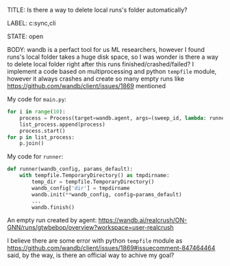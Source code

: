 TITLE:
Is there a way to delete local runs's folder automatically?

LABEL:
c:sync,cli

STATE:
open

BODY:
wandb is a perfact tool for us ML researchers, however I found runs's local folder takes a huge disk space, so I was wonder is there  a way to delete local folder right after this runs finished/crashed/failed? I implement a code based on multiprocessing and python `tempfile` module, however it always crashes and create so many empty runs like https://github.com/wandb/client/issues/1869 mentioned

My code for `main.py`:
```python
for i in range(10):
    process = Process(target=wandb.agent, args=(sweep_id, lambda: runner(wandb_config, params_default), 'realcrush', 'ON-GNN', ))
    list_process.append(process)
    process.start()
for p in list_process:
    p.join()
```

My code for `runner`:
```python
def runner(wandb_config, params_default):
    with tempfile.TemporaryDirectory() as tmpdirname:
        temp_dir = tempfile.TemporaryDirectory()
        wandb_config['dir'] = tmpdirname
        wandb.init(**wandb_config, config=params_default)
        ...
        wandb.finish()
```

An empty run created by agent: https://wandb.ai/realcrush/ON-GNN/runs/gtwbebop/overview?workspace=user-realcrush

I believe there are some error with python `tempfile` module as https://github.com/wandb/client/issues/1869#issuecomment-847464464 said, by the way, is there an official way to achive my goal?

